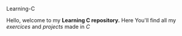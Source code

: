  Learning-C

Hello, welcome to my **Learning C repository.**
Here You'll find all my *exercices* and *projects* made in *C*
